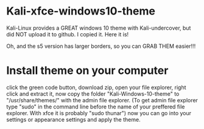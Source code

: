 # Kali-xfce-windows10-theme
Kali-Linux provides a GREAT windows 10 theme with Kali-undercover, but did NOT upload it to github. I copied it. Here it is!

Oh, and the s5 version has larger borders, so you can GRAB THEM easier!!!

# Install theme on your computer
click the green code button, download zip, open your file explorer, right click and extract it, now copy the folder "Kali-Windows-10-theme" to "/usr/share/themes/" with the admin file explorer. (To get admin file explorer type "sudo" in the command line before the name of your preffered file explorer. With xfce it is probably "sudo thunar") now you can go into your settings or appearance settings and apply the theme.
